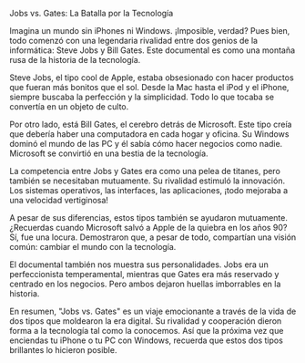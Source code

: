 Jobs vs. Gates: La Batalla por la Tecnología

Imagina un mundo sin iPhones ni Windows. ¡Imposible, verdad? Pues bien, todo comenzó con una legendaria rivalidad entre dos genios de la informática: Steve Jobs y Bill Gates. Este documental es como una montaña rusa de la historia de la tecnología.

Steve Jobs, el tipo cool de Apple, estaba obsesionado con hacer productos que fueran más bonitos que el sol. Desde la Mac hasta el iPod y el iPhone, siempre buscaba la perfección y la simplicidad. Todo lo que tocaba se convertía en un objeto de culto.

Por otro lado, está Bill Gates, el cerebro detrás de Microsoft. Este tipo creía que debería haber una computadora en cada hogar y oficina. Su Windows dominó el mundo de las PC y él sabía cómo hacer negocios como nadie. Microsoft se convirtió en una bestia de la tecnología.

La competencia entre Jobs y Gates era como una pelea de titanes, pero también se necesitaban mutuamente. Su rivalidad estimuló la innovación. Los sistemas operativos, las interfaces, las aplicaciones, ¡todo mejoraba a una velocidad vertiginosa!

A pesar de sus diferencias, estos tipos también se ayudaron mutuamente. ¿Recuerdas cuando Microsoft salvó a Apple de la quiebra en los años 90? Sí, fue una locura. Demostraron que, a pesar de todo, compartían una visión común: cambiar el mundo con la tecnología.

El documental también nos muestra sus personalidades. Jobs era un perfeccionista temperamental, mientras que Gates era más reservado y centrado en los negocios. Pero ambos dejaron huellas imborrables en la historia.

En resumen, "Jobs vs. Gates" es un viaje emocionante a través de la vida de dos tipos que moldearon la era digital. Su rivalidad y cooperación dieron forma a la tecnología tal como la conocemos. Así que la próxima vez que enciendas tu iPhone o tu PC con Windows, recuerda que estos dos tipos brillantes lo hicieron posible.
